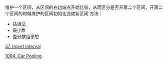 维护一个区间，从区间的右边端点开始比较，从而区分是否开第二个区间。开第二个区间的时候维护的区间初始化变成新区间
方法：

- 插旗法
- 最小堆
- 差分数组思想

[57. Insert Interval](https://leetcode-cn.com/problems/insert-interval/)

[1094. Car Pooling](https://leetcode-cn.com/problems/car-pooling/)
